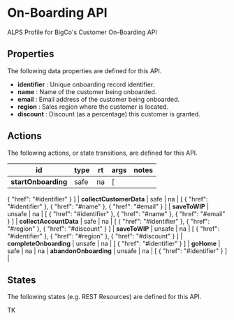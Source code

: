 # On-Boarding API


ALPS Profile for BigCo's Customer On-Boarding API

## Properties


The following data properties are defined for this API.


 - **identifier** : Unique onboarding record identifier.
 - **name** : Name of the customer being onboarded.
 - **email** : Email address of the customer being onboarded.
 - **region** : Sales region where the customer is located.
 - **discount** : Discount (as a percentage) this customer is granted.

## Actions


The following actions, or state transitions, are defined for this API.

id | type | rt | args | notes
--- | --- | --- | --- | ---
**startOnboarding** | safe | na | [
  {
    "href": "#identifier"
  }
] | 
**collectCustomerData** | safe | na | [
  {
    "href": "#identifier"
  },
  {
    "href": "#name"
  },
  {
    "href": "#email"
  }
] | 
**saveToWIP** | unsafe | na | [
  {
    "href": "#identifier"
  },
  {
    "href": "#name"
  },
  {
    "href": "#email"
  }
] | 
**collectAccountData** | safe | na | [
  {
    "href": "#identifier"
  },
  {
    "href": "#region"
  },
  {
    "href": "#discount"
  }
] | 
**saveToWIP** | unsafe | na | [
  {
    "href": "#identifier"
  },
  {
    "href": "#region"
  },
  {
    "href": "#discount"
  }
] | 
**completeOnboarding** | unsafe | na | [
  {
    "href": "#identifier"
  }
] | 
**goHome** | safe | na | na | 
**abandonOnboarding** | unsafe | na | [
  {
    "href": "#identifier"
  }
] | 

## States


The following states (e.g. REST Resources) are defined for this API.


TK
